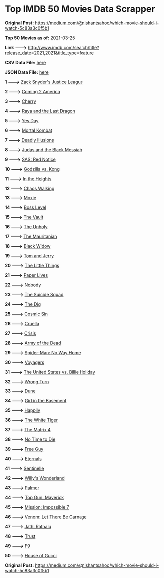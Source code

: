 # Top IMDB 50 Movies Data Scrapper

**Original Post:** https://medium.com/@nishantsahoo/which-movie-should-i-watch-5c83a3c0f5b1

**Top 50 Movies as of:** 2021-03-25

**Link --->** http://www.imdb.com/search/title?release_date=2021,2021&title_type=feature

**CSV Data File:** [here](/Data/data.csv)

**JSON Data File:** [here](/Data/data.json)

**1 --->** [Zack Snyder's Justice League](https://www.imdb.com/title/tt12361974/?ref_=adv_li_tt)

**2 --->** [Coming 2 America](https://www.imdb.com/title/tt6802400/?ref_=adv_li_tt)

**3 --->** [Cherry](https://www.imdb.com/title/tt9130508/?ref_=adv_li_tt)

**4 --->** [Raya and the Last Dragon](https://www.imdb.com/title/tt5109280/?ref_=adv_li_tt)

**5 --->** [Yes Day](https://www.imdb.com/title/tt8521876/?ref_=adv_li_tt)

**6 --->** [Mortal Kombat](https://www.imdb.com/title/tt0293429/?ref_=adv_li_tt)

**7 --->** [Deadly Illusions](https://www.imdb.com/title/tt7897330/?ref_=adv_li_tt)

**8 --->** [Judas and the Black Messiah](https://www.imdb.com/title/tt9784798/?ref_=adv_li_tt)

**9 --->** [SAS: Red Notice](https://www.imdb.com/title/tt4479380/?ref_=adv_li_tt)

**10 --->** [Godzilla vs. Kong](https://www.imdb.com/title/tt5034838/?ref_=adv_li_tt)

**11 --->** [In the Heights](https://www.imdb.com/title/tt1321510/?ref_=adv_li_tt)

**12 --->** [Chaos Walking](https://www.imdb.com/title/tt2076822/?ref_=adv_li_tt)

**13 --->** [Moxie](https://www.imdb.com/title/tt6432466/?ref_=adv_li_tt)

**14 --->** [Boss Level](https://www.imdb.com/title/tt7638348/?ref_=adv_li_tt)

**15 --->** [The Vault](https://www.imdb.com/title/tt9742794/?ref_=adv_li_tt)

**16 --->** [The Unholy](https://www.imdb.com/title/tt9419056/?ref_=adv_li_tt)

**17 --->** [The Mauritanian](https://www.imdb.com/title/tt4761112/?ref_=adv_li_tt)

**18 --->** [Black Widow](https://www.imdb.com/title/tt3480822/?ref_=adv_li_tt)

**19 --->** [Tom and Jerry](https://www.imdb.com/title/tt1361336/?ref_=adv_li_tt)

**20 --->** [The Little Things](https://www.imdb.com/title/tt10016180/?ref_=adv_li_tt)

**21 --->** [Paper Lives](https://www.imdb.com/title/tt13045890/?ref_=adv_li_tt)

**22 --->** [Nobody](https://www.imdb.com/title/tt7888964/?ref_=adv_li_tt)

**23 --->** [The Suicide Squad](https://www.imdb.com/title/tt6334354/?ref_=adv_li_tt)

**24 --->** [The Dig](https://www.imdb.com/title/tt3661210/?ref_=adv_li_tt)

**25 --->** [Cosmic Sin](https://www.imdb.com/title/tt11762434/?ref_=adv_li_tt)

**26 --->** [Cruella](https://www.imdb.com/title/tt3228774/?ref_=adv_li_tt)

**27 --->** [Crisis](https://www.imdb.com/title/tt9731682/?ref_=adv_li_tt)

**28 --->** [Army of the Dead](https://www.imdb.com/title/tt0993840/?ref_=adv_li_tt)

**29 --->** [Spider-Man: No Way Home](https://www.imdb.com/title/tt10872600/?ref_=adv_li_tt)

**30 --->** [Voyagers](https://www.imdb.com/title/tt9664108/?ref_=adv_li_tt)

**31 --->** [The United States vs. Billie Holiday](https://www.imdb.com/title/tt8521718/?ref_=adv_li_tt)

**32 --->** [Wrong Turn](https://www.imdb.com/title/tt9110170/?ref_=adv_li_tt)

**33 --->** [Dune](https://www.imdb.com/title/tt1160419/?ref_=adv_li_tt)

**34 --->** [Girl in the Basement](https://www.imdb.com/title/tt13269536/?ref_=adv_li_tt)

**35 --->** [Happily](https://www.imdb.com/title/tt9849004/?ref_=adv_li_tt)

**36 --->** [The White Tiger](https://www.imdb.com/title/tt6571548/?ref_=adv_li_tt)

**37 --->** [The Matrix 4](https://www.imdb.com/title/tt10838180/?ref_=adv_li_tt)

**38 --->** [No Time to Die](https://www.imdb.com/title/tt2382320/?ref_=adv_li_tt)

**39 --->** [Free Guy](https://www.imdb.com/title/tt6264654/?ref_=adv_li_tt)

**40 --->** [Eternals](https://www.imdb.com/title/tt9032400/?ref_=adv_li_tt)

**41 --->** [Sentinelle](https://www.imdb.com/title/tt11734264/?ref_=adv_li_tt)

**42 --->** [Willy's Wonderland](https://www.imdb.com/title/tt8114980/?ref_=adv_li_tt)

**43 --->** [Palmer](https://www.imdb.com/title/tt6857376/?ref_=adv_li_tt)

**44 --->** [Top Gun: Maverick](https://www.imdb.com/title/tt1745960/?ref_=adv_li_tt)

**45 --->** [Mission: Impossible 7](https://www.imdb.com/title/tt9603212/?ref_=adv_li_tt)

**46 --->** [Venom: Let There Be Carnage](https://www.imdb.com/title/tt7097896/?ref_=adv_li_tt)

**47 --->** [Jathi Ratnalu](https://www.imdb.com/title/tt11306376/?ref_=adv_li_tt)

**48 --->** [Trust](https://www.imdb.com/title/tt3986420/?ref_=adv_li_tt)

**49 --->** [F9](https://www.imdb.com/title/tt5433138/?ref_=adv_li_tt)

**50 --->** [House of Gucci](https://www.imdb.com/title/tt11214590/?ref_=adv_li_tt)

**Original Post:** https://medium.com/@nishantsahoo/which-movie-should-i-watch-5c83a3c0f5b1
